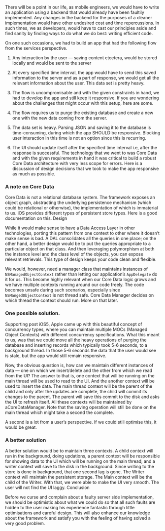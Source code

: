 There will be a point in our life, as mobile engineers, we would have to write an application using a backend that would already have been faultily implemented. Any changes in the backend for the purposes of a cleaner implementation would have other undesired cost and time repercussions. In such times, we as developers, would have to cast our principles aside and find sanity by finding ways to do what we do best: writing efficient code.

On one such occasions, we had to build an app that had the following flow from the services perspective.

1. Any interaction by the user — saving content etcetera, would be stored locally and would be sent to the server

2. At every specified time interval, the app would have to send this saved information to the server and as a part of response, we would get all the relevant information about the user. This data set is pretty heavy.

3. The flow is uncompromisable and with the given constraints in hand, we had to develop the app and still keep it responsive.
If you are wondering about the challenges that might occur with this setup, here are some.
1. The flow requires us to purge the existing database and create a new one with the new data coming from the server.
2. The data set is heavy. Parsing JSON and saving it to the database is time-consuming, during which the app SHOULD be responsive. Blocking user interaction in this time is not an option since this is recurring.
3. The UI should update itself after the specified time interval i.e, after the response is successful.
The technology that we went to was Core Data and with the given requirements in hand it was critical to build a robust Core Data architecture with very less scope for errors. Here is a discussion of design decisions that we took to make the app responsive as much as possible.

### A note on Core Data

Core Data is not a relational database system. The framework exposes an object graph,  abstracting the underlying persistence mechanism (which could be relational or otherwise), the implementation of which is immaterial to us. iOS provides different types of persistent store types. Here is a good documentation on this.
Design

While it would make sense to have a Data Access Layer in other technologies, porting this pattern from one context to other where it doesn’t make sense is bad. A DAL consolidates all the queries in one place; on the other hand, a better design would be to put the queries appropriate to a particular object on that class. And then leveraging polymorphism at both the instance level and the class level of the objects, you can expose relevant retrievals. This type of design keeps your code clean and flexible.

We would, however, need a manager class that maintains instances of `NSManagedObjectContext` rather than letting our application’s `AppDelegate` do it for us. This become highly relevant when our Core Data logic grows and we have multiple contexts running around our code freely. The code becomes unsafe during such scenarios, especially since `NSMangedObjectContext` is not thread safe. Core Data Manager decides on which thread the context should run. More on that later.

### One possible solution.

Supporting post iOS5, Apple came up with this beautiful concept of concurrency types, where you can maintain multiple MOCs (Managed Object Contexts) with different concurrency specifications. What this meant to us, was that we could move all the heavy operations of purging the database and inserting records which typically took 5-6 seconds, to a background thread.  In those 5-6 seconds the data that the user would see is stale, but the app would still remain responsive.

Now, the obvious question is, how can we maintain different instances of data — one on which we insert/delete and the other from which we read from the UI? The answer to that is, one context that will be running on the main thread will be used to read to the UI. And the another context will be used to insert the data. The main thread context will be the parent of the child and only after the updates are complete, the child will commit its changes to the parent. The parent will save this commit to the disk and asks the UI to refresh itself. All these contexts will be maintained by aCoreDataManager. Note that the saving operation will still be done on the main thread which might take a second the complete.

A second is a lot from a user’s perspective. If we could still optimise this, it would be great.

### A better solution

 
A better solution would be to maintain three contexts. A child context will run in the background, doing updations, a parent context will be responsible for showing data to the UI which will be running on the main thread, and a writer context will save to the disk in the background. Since writing to the store is done in background, that one second lag is gone.
The Writer context will maintain the persistent storage. The Main context will be the child of the Writer. With that, we were able to make the UI very smooth. The user will not find the UI laggy.
Conclusion

Before we curse and complain about a faulty server side implementation, we should be optimistic about what we could do so that all such faults are hidden to the user making his experience fantastic through little optimisations and careful design. This will also enhance our knowledge about the framework and satisfy you with the feeling of having solved a very good problem.
